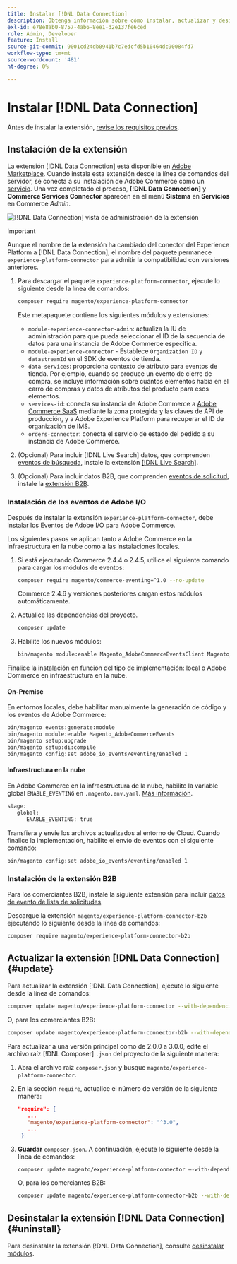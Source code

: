 ```yaml
---
title: Instalar [!DNL Data Connection]
description: Obtenga información sobre cómo instalar, actualizar y desinstalar la extensión  [!DNL Data Connection] de Adobe Commerce.
exl-id: e78e8ab0-8757-4ab6-8ee1-d2e137fe6ced
role: Admin, Developer
feature: Install
source-git-commit: 9001cd24db0941b7c7edcfd5b10464dc90084fd7
workflow-type: tm+mt
source-wordcount: '481'
ht-degree: 0%

---
```


# Instalar [!DNL Data Connection]

Antes de instalar la extensión, [revise los requisitos previos](overview.md#prereqs).

## Instalación de la extensión

La extensión [!DNL Data Connection] está disponible en [Adobe Marketplace](https://commercemarketplace.adobe.com/magento-experience-platform-connector.html). Cuando instala esta extensión desde la línea de comandos del servidor, se conecta a su instalación de Adobe Commerce como un [servicio](../landing/saas.md). Una vez completado el proceso, **[!DNL Data Connection]** y **Commerce Services Connector** aparecen en el menú **Sistema** en **Servicios** en Commerce _Admin_.

![[!DNL Data Connection] vista de administración de la extensión](assets/epc-adminui.png)

>[!IMPORTANT]
>
>Aunque el nombre de la extensión ha cambiado del conector del Experience Platform a [!DNL Data Connection], el nombre del paquete permanece `experience-platform-connector` para admitir la compatibilidad con versiones anteriores.

1. Para descargar el paquete `experience-platform-connector`, ejecute lo siguiente desde la línea de comandos:

   ```bash
   composer require magento/experience-platform-connector
   ```

   Este metapaquete contiene los siguientes módulos y extensiones:

   * `module-experience-connector-admin`: actualiza la IU de administración para que pueda seleccionar el ID de la secuencia de datos para una instancia de Adobe Commerce específica.
   * `module-experience-connector` - Establece `Organization ID` y `datastreamId` en el SDK de eventos de tienda.
   * `data-services`: proporciona contexto de atributo para eventos de tienda. Por ejemplo, cuando se produce un evento de cierre de compra, se incluye información sobre cuántos elementos había en el carro de compras y datos de atributos del producto para esos elementos.
   * `services-id`: conecta su instancia de Adobe Commerce a [Adobe Commerce SaaS](../landing/saas.md) mediante la zona protegida y las claves de API de producción, y a Adobe Experience Platform para recuperar el ID de organización de IMS.
   * `orders-connector`: conecta el servicio de estado del pedido a su instancia de Adobe Commerce.

1. (Opcional) Para incluir [!DNL Live Search] datos, que comprenden [eventos de búsqueda](events.md#search-events), instale la extensión [[!DNL Live Search]](../live-search/install.md).

1. (Opcional) Para incluir datos B2B, que comprenden [eventos de solicitud](events.md#b2b-events), instale la [extensión B2B](#install-the-b2b-extension).

### Instalación de los eventos de Adobe I/O

Después de instalar la extensión `experience-platform-connector`, debe instalar los Eventos de Adobe I/O para Adobe Commerce.

Los siguientes pasos se aplican tanto a Adobe Commerce en la infraestructura en la nube como a las instalaciones locales.

1. Si está ejecutando Commerce 2.4.4 o 2.4.5, utilice el siguiente comando para cargar los módulos de eventos:

   ```bash
   composer require magento/commerce-eventing=^1.0 --no-update
   ```

   Commerce 2.4.6 y versiones posteriores cargan estos módulos automáticamente.

1. Actualice las dependencias del proyecto.

   ```bash
   composer update
   ```

1. Habilite los nuevos módulos:

   ```bash
   bin/magento module:enable Magento_AdobeCommerceEventsClient Magento_AdobeCommerceEventsGenerator Magento_AdobeIoEventsClient Magento_AdobeCommerceOutOfProcessExtensibility
   ```

Finalice la instalación en función del tipo de implementación: local o Adobe Commerce en infraestructura en la nube.

#### On-Premise

En entornos locales, debe habilitar manualmente la generación de código y los eventos de Adobe Commerce:

```bash
bin/magento events:generate:module
bin/magento module:enable Magento_AdobeCommerceEvents
bin/magento setup:upgrade
bin/magento setup:di:compile
bin/magento config:set adobe_io_events/eventing/enabled 1
```

#### Infraestructura en la nube

En Adobe Commerce en la infraestructura de la nube, habilite la variable global `ENABLE_EVENTING` en `.magento.env.yaml`. [Más información](https://experienceleague.adobe.com/docs/commerce-cloud-service/user-guide/configure/env/stage/variables-global.html#enable_eventing).

```bash
stage:
   global:
      ENABLE_EVENTING: true
```

Transfiera y envíe los archivos actualizados al entorno de Cloud. Cuando finalice la implementación, habilite el envío de eventos con el siguiente comando:

```bash
bin/magento config:set adobe_io_events/eventing/enabled 1
```

### Instalación de la extensión B2B

Para los comerciantes B2B, instale la siguiente extensión para incluir [datos de evento de lista de solicitudes](events.md#b2b-events).

Descargue la extensión `magento/experience-platform-connector-b2b` ejecutando lo siguiente desde la línea de comandos:

```bash
composer require magento/experience-platform-connector-b2b
```

## Actualizar la extensión [!DNL Data Connection] {#update}

Para actualizar la extensión [!DNL Data Connection], ejecute lo siguiente desde la línea de comandos:

```bash
composer update magento/experience-platform-connector --with-dependencies
```

O, para los comerciantes B2B:

```bash
composer update magento/experience-platform-connector-b2b --with-dependencies
```

Para actualizar a una versión principal como de 2.0.0 a 3.0.0, edite el archivo raíz [!DNL Composer] `.json` del proyecto de la siguiente manera:

1. Abra el archivo raíz `composer.json` y busque `magento/experience-platform-connector`.

1. En la sección `require`, actualice el número de versión de la siguiente manera:

   ```json
   "require": {
      ...
      "magento/experience-platform-connector": "^3.0",
      ...
    }
   ```

1. **Guardar** `composer.json`. A continuación, ejecute lo siguiente desde la línea de comandos:

   ```bash
   composer update magento/experience-platform-connector –-with-dependencies
   ```

   O, para los comerciantes B2B:

   ```bash
   composer update magento/experience-platform-connector-b2b --with-dependencies
   ```

## Desinstalar la extensión [!DNL Data Connection] {#uninstall}

Para desinstalar la extensión [!DNL Data Connection], consulte [desinstalar módulos](https://experienceleague.adobe.com/docs/commerce-operations/installation-guide/tutorials/uninstall-modules.html).
